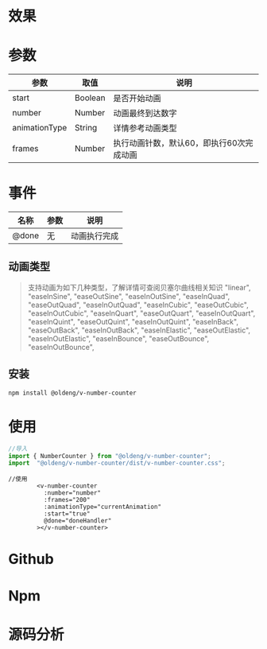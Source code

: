 # 效果

# 参数
|  参数 | 取值  | 说明 |
|---|---|--|
| start  |  Boolean |  是否开始动画|
| number| Number | 动画最终到达数字 |
| animationType | String | 详情参考动画类型|
| frames| Number | 执行动画针数，默认60，即执行60次完成动画 |

# 事件
|  名称 | 参数  | 说明 |
|---|---|--|
| @done  |  无 | 动画执行完成 |


## 动画类型
> 支持动画为如下几种类型，了解详情可查阅贝塞尔曲线相关知识
>       "linear",
        "easeInSine",
        "easeOutSine",
        "easeInOutSine",
        "easeInQuad",
        "easeOutQuad",
        "easeInOutQuad",
        "easeInCubic",
        "easeOutCubic",
        "easeInOutCubic",
        "easeInQuart",
        "easeOutQuart",
        "easeInOutQuart",
        "easeInQuint",
        "easeOutQuint",
        "easeInOutQuint",
        "easeInBack",
        "easeOutBack",
        "easeInOutBack",
        "easeInElastic",
        "easeOutElastic",
        "easeInOutElastic",
        "easeInBounce",
        "easeOutBounce",
        "easeInOutBounce",

## 安装
```
npm install @oldeng/v-number-counter

```
# 使用

```js
//导入
import { NumberCounter } from "@oldeng/v-number-counter";
import  "@oldeng/v-number-counter/dist/v-number-counter.css";
```

```
//使用
        <v-number-counter
          :number="number"
          :frames="200"
          :animationType="currentAnimation"
          :start="true"
          @done="doneHandler"
        ></v-number-counter>
```
# Github

# Npm

# 源码分析


